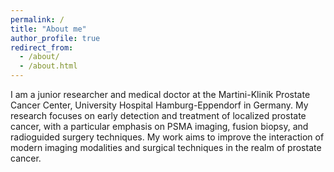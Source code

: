```yaml
---
permalink: /
title: "About me"
author_profile: true
redirect_from: 
  - /about/
  - /about.html
---
```


I am a junior researcher and medical doctor at the Martini-Klinik Prostate Cancer Center, University Hospital Hamburg-Eppendorf in Germany. My research focuses on early detection and treatment of localized prostate cancer, with a particular emphasis on PSMA imaging, fusion biopsy, and radioguided surgery techniques. My work aims to improve the interaction of modern imaging modalities and surgical techniques in the realm of prostate cancer. 
